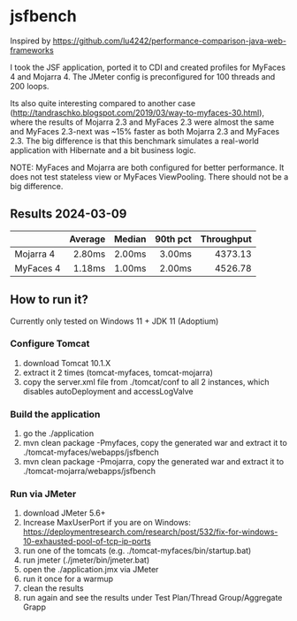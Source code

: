 # jsfbench

Inspired by https://github.com/lu4242/performance-comparison-java-web-frameworks

I took the JSF application, ported it to CDI and created profiles for MyFaces 4 and Mojarra 4.
The JMeter config is preconfigured for 100 threads and 200 loops.

Its also quite interesting compared to another case (http://tandraschko.blogspot.com/2019/03/way-to-myfaces-30.html), where the results of Mojarra 2.3 and MyFaces 2.3 were almost the same and MyFaces 2.3-next was ~15% faster as both Mojarra 2.3 and MyFaces 2.3.
The big difference is that this benchmark simulates a real-world application with Hibernate and a bit business logic.

NOTE:
MyFaces and Mojarra are both configured for better performance. It does not test stateless view or MyFaces ViewPooling. There should not be a big difference.

## Results 2024-03-09

|            | Average     | Median      | 90th pct    | Throughput |
| --- | ---: | ---: | ---: | ---: |
| Mojarra 4  |      2.80ms |      2.00ms |      3.00ms |    4373.13 |
| MyFaces 4  |      1.18ms |      1.00ms |      2.00ms |    4526.78 |


## How to run it? 

Currently only tested on Windows 11 + JDK 11 (Adoptium)

### Configure Tomcat
1) download Tomcat 10.1.X
2) extract it 2 times (tomcat-myfaces, tomcat-mojarra)
3) copy the server.xml file from ./tomcat/conf to all 2 instances, which disables autoDeployment and accessLogValve

### Build the application
1) go the ./application
2) mvn clean package -Pmyfaces, copy the generated war and extract it to ./tomcat-myfaces/webapps/jsfbench
4) mvn clean package -Pmojarra, copy the generated war and extract it to ./tomcat-mojarra/webapps/jsfbench

### Run via JMeter
1) download JMeter 5.6+
2) Increase MaxUserPort if you are on Windows: https://deploymentresearch.com/research/post/532/fix-for-windows-10-exhausted-pool-of-tcp-ip-ports
3) run one of the tomcats (e.g. ./tomcat-myfaces/bin/startup.bat)
4) run jmeter (./jmeter/bin/jmeter.bat)
5) open the ./application.jmx via JMeter
6) run it once for a warmup
7) clean the results
8) run again and see the results under Test Plan/Thread Group/Aggregate Grapp


